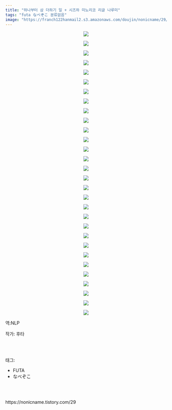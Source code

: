 ```yaml
---
title: "하나부터 삼 더하기 일 + 시즈하 미노리코 리글 나루미"
tags: "futa なべぞこ 분류없음"
image: "https://franch122hanmail2.s3.amazonaws.com/doujin/nonicname/29/001.png"
---
```

<div class="article">
<div class="tt_article_useless_p_margin"><p style="text-align: center; clear: none; float: none;"><img src="{{ site.imgserver6 }}/nonicname/29/001.png"/></p><p style="text-align: center; clear: none; float: none;"><img src="{{ site.imgserver6 }}/nonicname/29/002.png"/></p><p style="text-align: center; clear: none; float: none;"><img src="{{ site.imgserver6 }}/nonicname/29/003.png"/></p><p style="text-align: center; clear: none; float: none;"><img src="{{ site.imgserver6 }}/nonicname/29/004.png"/></p><p style="text-align: center; clear: none; float: none;"><img src="{{ site.imgserver6 }}/nonicname/29/005.png"/></p><p style="text-align: center; clear: none; float: none;"><img src="{{ site.imgserver6 }}/nonicname/29/006.png"/></p><p style="text-align: center; clear: none; float: none;"><img src="{{ site.imgserver6 }}/nonicname/29/007.png"/></p><p style="text-align: center; clear: none; float: none;"><img src="{{ site.imgserver6 }}/nonicname/29/008.png"/></p><p style="text-align: center; clear: none; float: none;"><img src="{{ site.imgserver6 }}/nonicname/29/009.png"/></p><p style="text-align: center; clear: none; float: none;"><img src="{{ site.imgserver6 }}/nonicname/29/010.png"/></p><p style="text-align: center; clear: none; float: none;"><img src="{{ site.imgserver6 }}/nonicname/29/011.png"/></p><p style="text-align: center; clear: none; float: none;"><img src="{{ site.imgserver6 }}/nonicname/29/012.png"/></p><p style="text-align: center; clear: none; float: none;"><img src="{{ site.imgserver6 }}/nonicname/29/013.png"/></p><p style="text-align: center; clear: none; float: none;"><img src="{{ site.imgserver6 }}/nonicname/29/014.png"/></p><p style="text-align: center; clear: none; float: none;"><img src="{{ site.imgserver6 }}/nonicname/29/015.png"/></p><p style="text-align: center; clear: none; float: none;"><img src="{{ site.imgserver6 }}/nonicname/29/016.png"/></p><p style="text-align: center; clear: none; float: none;"><img src="{{ site.imgserver6 }}/nonicname/29/017.png"/></p><p style="text-align: center; clear: none; float: none;"><img src="{{ site.imgserver6 }}/nonicname/29/018.png"/></p><p style="text-align: center; clear: none; float: none;"><img src="{{ site.imgserver6 }}/nonicname/29/019.png"/></p><p style="text-align: center; clear: none; float: none;"><img src="{{ site.imgserver6 }}/nonicname/29/020.png"/></p><p style="text-align: center; clear: none; float: none;"><img src="{{ site.imgserver6 }}/nonicname/29/021.png"/></p><p style="text-align: center; clear: none; float: none;"><img src="{{ site.imgserver6 }}/nonicname/29/022.png"/></p><p style="text-align: center; clear: none; float: none;"><img src="{{ site.imgserver6 }}/nonicname/29/023.png"/></p><p style="text-align: center; clear: none; float: none;"><img src="{{ site.imgserver6 }}/nonicname/29/024.png"/></p><p style="text-align: center; clear: none; float: none;"><img src="{{ site.imgserver6 }}/nonicname/29/025.png"/></p><p style="text-align: center; clear: none; float: none;"><img src="{{ site.imgserver6 }}/nonicname/29/026.png"/></p><p style="text-align: center; clear: none; float: none;"><img src="{{ site.imgserver6 }}/nonicname/29/027.png"/></p><p style="text-align: center; clear: none; float: none;"><img src="{{ site.imgserver6 }}/nonicname/29/028.png"/></p><p style="text-align: center; clear: none; float: none;"><img src="{{ site.imgserver6 }}/nonicname/29/029.png"/></p><p style="text-align: center; clear: none; float: none;"><img src="{{ site.imgserver6 }}/nonicname/29/030.png"/></p><p>역:NLP<br/></p></div>
<p>작가: 후타</p><br/>
</div><br/>
<div class="tagTrail">
<p>태그: </p>
<ul>
<li>FUTA</li>
<li>なべぞこ</li>
</ul>
</div><br/>

<br/>
<p id="refer">https://nonicname.tistory.com/29</p>
<br/>

